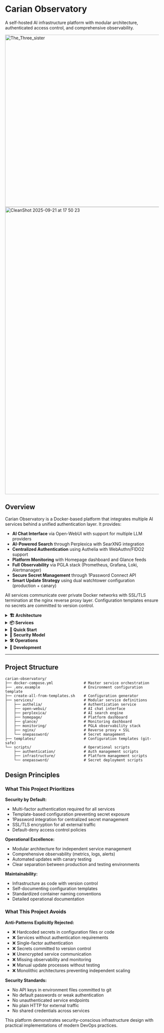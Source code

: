 # Carian Observatory

A self-hosted AI infrastructure platform with modular architecture, authenticated access control, and comprehensive observability.

<img width="1000" height="563" alt="The_Three_sister" src="https://github.com/user-attachments/assets/5debed05-156c-4b42-a5e8-eade5546f593" />

<img width="1440" height="939" alt="CleanShot 2025-09-21 at 17 50 23" src="https://github.com/user-attachments/assets/09962829-d1ad-4e53-aa35-3aa2fa9eca6d" />

## Overview

Carian Observatory is a Docker-based platform that integrates multiple AI services behind a unified authentication layer. It provides:

- **AI Chat Interface** via Open-WebUI with support for multiple LLM providers
- **AI-Powered Search** through Perplexica with SearXNG integration
- **Centralized Authentication** using Authelia with WebAuthn/FIDO2 support
- **Platform Monitoring** with Homepage dashboard and Glance feeds
- **Full Observability** via PGLA stack (Prometheus, Grafana, Loki, Alertmanager)
- **Secure Secret Management** through 1Password Connect API
- **Smart Update Strategy** using dual watchtower configuration (production + canary)

All services communicate over private Docker networks with SSL/TLS termination at the nginx reverse proxy layer. Configuration templates ensure no secrets are committed to version control.

<details>
<summary><strong>🏗️ Architecture</strong></summary>

## System Architecture

Carian Observatory uses a modular service architecture with Docker Compose's `include` feature, allowing independent service management while maintaining integration.

### Service Groups

```
📡 Carian Observatory Platform
│
├── 🔐 Authentication Layer
│   ├── co-authelia-service     (WebAuthn/FIDO2, TOTP)
│   └── co-authelia-redis       (Session storage)
│
├── 🌐 AI Services
│   ├── co-open-webui-service   (Production AI chat)
│   ├── co-open-webui-canary    (Canary testing)
│   ├── co-perplexica-service   (AI search)
│   └── co-perplexica-searxng   (Meta-search engine)
│
├── 📊 Platform Services
│   ├── co-homepage-service     (Unified dashboard)
│   ├── co-homepage-iframe-proxy (Secure iframe integration)
│   └── co-glance-service       (RSS monitoring dashboard)
│
├── 📈 Observability Stack (PGLA)
│   ├── co-monitoring-prometheus    (Metrics collection)
│   ├── co-monitoring-grafana       (Visualization)
│   ├── co-monitoring-loki          (Log aggregation)
│   ├── co-monitoring-alertmanager  (Alert routing)
│   ├── co-monitoring-promtail      (Log shipping)
│   ├── co-monitoring-cadvisor      (Container metrics)
│   ├── co-monitoring-node          (System metrics)
│   └── co-monitoring-redis         (Redis metrics)
│
├── 🔒 Infrastructure
│   ├── co-nginx-service        (Reverse proxy + SSL/TLS)
│   ├── co-1p-connect-sync      (1Password vault sync)
│   └── co-1p-connect-api       (Secret retrieval API)
│
└── 🔄 Update Management
    ├── co-ow-watchtower-service (Weekly production updates)
    └── co-ow-watchtower-canary  (Daily canary updates)
```

### Security Model

**Authentication Flow:**
1. User requests service (e.g., `https://webui.yourdomain.com`)
2. Nginx forwards auth check to Authelia
3. If unauthenticated, redirect to `https://auth.yourdomain.com`
4. User authenticates with WebAuthn/FIDO2 or TOTP
5. Session stored in Redis, forwarded to requested service

**Secret Management:**
- Configuration templates use `yourdomain.com` placeholders (safe for git)
- Real domains configured in `.env` (gitignored)
- API keys retrieved from 1Password Connect API
- No secrets in version control or container definitions

### Network Topology

- `carian-observatory_app-network` - Main service communication
- `carian-observatory_onepassword-internal` - Isolated 1Password sync
- All external access through nginx on ports 80/443
- Service-to-service communication on internal Docker networks

### Data Persistence

- **Open-WebUI**: External volume `open-webui-fw_open-webui` (preserved across updates)
- **Authelia**: SQLite database in `services/authelia/data/`
- **Monitoring**: Separate volumes for Prometheus, Grafana, Loki data
- **1Password**: Encrypted cache in `onepassword-data` volume

</details>

<details>
<summary><strong>📦 Services</strong></summary>

## Service Directory

| Service | Purpose | Access | Documentation |
|---------|---------|--------|---------------|
| **Open-WebUI** | AI chat interface with multi-LLM support | `https://webui.yourdomain.com` | [Open-WebUI Docs](https://docs.openwebui.com) |
| **Perplexica** | AI-powered search engine | `https://perplexica.yourdomain.com` | [Perplexica GitHub](https://github.com/ItzCrazyKns/Perplexica) |
| **Authelia** | Authentication portal with MFA | `https://auth.yourdomain.com` | [services/authelia/README.md](services/authelia/README.md) |
| **Homepage** | Unified platform dashboard | `https://homepage.yourdomain.com` | [services/homepage/README.md](services/homepage/README.md) |
| **Glance** | RSS feed monitoring dashboard | `https://glance.yourdomain.com` | [Glance GitHub](https://github.com/glanceapp/glance) |
| **Grafana** | Metrics and logs visualization | `https://monitoring.yourdomain.com` | [services/monitoring/README.md](services/monitoring/README.md) |
| **1Password Connect** | Secure secret management API | `http://localhost:8090` | [services/onepassword/README.md](services/onepassword/README.md) |

### Service States

**Currently Active:**
- ✅ Open-WebUI (production + canary)
- ✅ Perplexica + SearXNG
- ✅ Authelia + Redis
- ✅ Homepage + Glance
- ✅ PGLA monitoring stack
- ✅ Nginx reverse proxy
- ✅ Watchtower (production + canary)

**In Development:**
- 🚧 PostgreSQL (memory storage backend)
- 🚧 1Password Connect (currently using CLI injection)

### Modular Configuration

Services use Docker Compose's `include` feature for modularity:

```yaml
# docker-compose.yml
include:
  - path: services/open-webui/docker-compose.yml
  - path: services/perplexica/docker-compose.yml
  - path: services/authelia/docker-compose.yml
  - path: services/nginx/docker-compose.yml
  - path: services/homepage/docker-compose.yml
  - path: services/glance/docker-compose.yml
  - path: services/monitoring/docker-compose.yml
  # - path: services/onepassword/docker-compose.yml  # Optional
```

To disable a service, comment out its include line and restart: `docker compose up -d`

</details>

<details>
<summary><strong>🚀 Quick Start</strong></summary>

## Quick Start

### Prerequisites

- **Docker Desktop** (macOS/Windows) or **Docker Engine** (Linux)
- **Docker Compose** v2.20+ (for `include` feature support)
- **1Password CLI** (optional, for secret management)
- Available ports: 80, 443, 8080-8093, 9090-9100

**Platform Note**: Designed for macOS. Linux and Windows may require minor adjustments.

### Installation

1. **Generate configuration files from templates:**
   ```bash
   ./create-all-from-templates.sh
   ```

2. **Configure environment variables:**
   ```bash
   cp .env.example .env
   vim .env
   ```

   Key variables to set:
   - `PRIMARY_DOMAIN` - Your domain (e.g., `example.com`)
   - `AUTHELIA_SESSION_SECRET` - Generate with `openssl rand -hex 32`
   - `AUTHELIA_STORAGE_ENCRYPTION_KEY` - Generate with `openssl rand -hex 32`
   - `GRAFANA_PASSWORD` - Secure admin password

3. **Deploy SSL certificates:**

   Place certificates in `services/nginx/ssl/`:
   ```bash
   webui.yourdomain.com.crt + .key
   perplexica.yourdomain.com.crt + .key
   auth.yourdomain.com.crt + .key
   homepage.yourdomain.com.crt + .key
   glance.yourdomain.com.crt + .key
   monitoring.yourdomain.com.crt + .key
   ```

   Or generate self-signed:
   ```bash
   openssl req -x509 -newkey rsa:2048 -keyout domain.key -out domain.crt -days 365 -nodes
   ```

4. **Start the platform:**
   ```bash
   docker compose up -d
   ```

5. **Verify deployment:**
   ```bash
   docker compose ps
   ```

### First-Time Setup

**Configure Authelia:**
1. Navigate to `https://auth.yourdomain.com`
2. Register first user (becomes admin)
3. Set up WebAuthn/FIDO2 or TOTP 2FA

**Access Services:**
- Open-WebUI: `https://webui.yourdomain.com`
- Perplexica: `https://perplexica.yourdomain.com`
- Homepage: `https://homepage.yourdomain.com`
- Grafana: `https://monitoring.yourdomain.com`

All services require authentication via Authelia.

### Optional: 1Password Integration

For automated API key management:

```bash
# Start 1Password Connect Server
cd services/onepassword
./scripts/manage-connect-server.sh start

# Deploy API keys from 1Password vault
./scripts/deploy-api-keys.sh
```

See [services/onepassword/README.md](services/onepassword/README.md) for detailed setup.

</details>

<details>
<summary><strong>🔐 Security Model</strong></summary>

## Security Architecture

### Template-Based Configuration

Carian Observatory uses a template system to prevent secrets from entering version control:

**Structure:**
```
carian-observatory/
├── templates/                    # Safe for git
│   ├── .env.template
│   └── services/
│       └── {service}/
│           ├── configs/*.template
│           └── scripts/*.template
├── services/                     # Gitignored
│   └── {service}/
│       ├── configs/*.yaml        # Real domains
│       └── scripts/*.sh          # Real domains
└── create-all-from-templates.sh  # Generator script
```

**Process:**
1. Templates use `yourdomain.com` placeholders
2. `create-all-from-templates.sh` generates working files with real domains
3. Generated files are automatically gitignored
4. Only templates are committed to version control

### Secret Management

**1Password Connect API:**
- Sync container maintains encrypted vault cache
- API container provides REST access to secrets
- CLI injection for runtime secret deployment
- No secrets stored in containers or environment files

**Environment Variables:**
- Critical secrets in `.env` (gitignored)
- Templates use `${VARIABLE}` substitution
- API keys retrieved from 1Password vault

### Authentication Layer

**Authelia Configuration:**
- Default policy: `deny` (explicit allow required)
- All services require authentication
- WebAuthn/FIDO2 support for hardware keys
- TOTP for software-based 2FA
- Session persistence in Redis

**Access Control:**
```yaml
# services/authelia/configs/configuration.yml
access_control:
  default_policy: 'deny'
  rules:
    - domain: 'webui.yourdomain.com'
      policy: 'two_factor'
    - domain: 'perplexica.yourdomain.com'
      policy: 'two_factor'
```

**Important**: When adding services, update Authelia access control or requests will return 403 Forbidden.

### SSL/TLS Implementation

- All external traffic terminates SSL at nginx
- Service-to-service communication over internal Docker networks
- Certificates managed in `services/nginx/ssl/`
- Automatic HTTP to HTTPS redirects

### Network Isolation

- Services communicate on `carian-observatory_app-network`
- 1Password sync isolated on `onepassword-internal` network
- No direct external access to services (nginx proxy only)
- Container-to-container communication via Docker DNS

</details>

<details>
<summary><strong>🛠️ Operations</strong></summary>

## Daily Operations

### Common Commands

| Task | Command | Description |
|------|---------|-------------|
| **Start All Services** | `docker compose up -d` | Starts platform |
| **Stop All Services** | `docker compose down` | Stops platform |
| **View Status** | `docker compose ps` | Shows service health |
| **View Logs** | `docker compose logs -f [service]` | Follow service logs |
| **Restart Service** | `docker restart [container-name]` | Restart specific container |

### Service Group Management

**Authentication Stack:**
```bash
docker logs co-authelia-service co-authelia-redis
docker restart co-authelia-service co-authelia-redis
```

**Web Interface Stack:**
```bash
docker logs co-open-webui-service co-open-webui-canary
docker restart co-open-webui-service
```

**AI Search Stack:**
```bash
docker logs co-perplexica-service co-perplexica-searxng
docker restart co-perplexica-service co-perplexica-searxng
```

**Monitoring Stack:**
```bash
docker logs co-monitoring-prometheus co-monitoring-grafana
docker logs co-monitoring-loki co-monitoring-alertmanager
docker restart co-monitoring-prometheus co-monitoring-grafana
```

### Troubleshooting

**403 Forbidden Errors:**
- Check Authelia access control rules in `services/authelia/configs/configuration.yml`
- Ensure service domain is explicitly allowed
- Verify nginx configuration includes service

**Service Won't Start:**
```bash
docker compose logs [service-name]
docker inspect [container-name]
```

**Authentication Issues:**
```bash
docker logs co-authelia-service
docker logs co-authelia-redis
docker exec co-authelia-service cat /config/configuration.yml
```

**SSL Certificate Problems:**
```bash
docker exec co-nginx-service nginx -t
ls -la services/nginx/ssl/
docker restart co-nginx-service
```

**Network Connectivity:**
```bash
docker network inspect carian-observatory_app-network
docker exec co-nginx-service ping co-authelia-service
```

### Updating Services

**Production Services:**
- Updated weekly via `co-ow-watchtower-service`
- Monitors: open-webui, perplexica, authelia, nginx

**Canary Services:**
- Updated daily via `co-ow-watchtower-canary`
- Monitors: open-webui-canary

**Manual Updates:**
```bash
docker compose pull
docker compose up -d
```

### Data Backup

**Critical Data Locations:**
- Open-WebUI: `open-webui-fw_open-webui` volume
- Authelia: `services/authelia/data/`
- Monitoring: `co-prometheus-data`, `co-grafana-data`, `co-loki-data` volumes

**Backup Command:**
```bash
docker run --rm -v open-webui-fw_open-webui:/data -v $(pwd):/backup alpine tar czf /backup/openwebui-backup.tar.gz /data
```

### Detailed Operations

See subdirectory READMEs for detailed operational guides:
- [Authentication Scripts](scripts/authentication/README.md)
- [Infrastructure Scripts](scripts/infrastructure/README.md)
- [1Password Scripts](scripts/onepassword/README.md)

</details>

<details>
<summary><strong>🔧 Development</strong></summary>

## Development Workflow

### Adding New Services

1. **Create service directory:**
   ```bash
   mkdir -p services/newservice/{configs,scripts}
   ```

2. **Create docker-compose.yml:**
   ```yaml
   # services/newservice/docker-compose.yml
   services:
     newservice:
       image: your/image:tag
       container_name: co-newservice-service
       restart: unless-stopped
       networks:
         - app-network

   networks:
     app-network:
       name: ${COMPOSE_PROJECT_NAME}_app-network
   ```

3. **Add to master docker-compose.yml:**
   ```yaml
   include:
     - path: services/newservice/docker-compose.yml
   ```

4. **Configure nginx routing:**
   ```bash
   vim services/nginx/configs/https.conf.template
   ```

   Add server block for new service.

5. **Update Authelia access control:**
   ```yaml
   # services/authelia/configs/configuration.yml
   access_control:
     rules:
       - domain: 'newservice.yourdomain.com'
         policy: 'two_factor'
   ```

6. **Update environment variables:**
   ```bash
   vim .env.example
   ```

7. **Restart services:**
   ```bash
   docker restart co-authelia-service co-nginx-service
   docker compose up -d
   ```

### Testing Strategy

**Canary Testing:**
- Canary services receive daily updates
- Test new versions before production deployment
- Production services receive weekly updates after validation

**Service Verification:**
```bash
# Check service health
docker compose ps

# Test authentication flow
curl -I https://newservice.yourdomain.com

# Verify nginx configuration
docker exec co-nginx-service nginx -t
```

### Configuration Templates

**Creating Templates:**
1. Write configuration with `yourdomain.com` placeholders
2. Save as `.template` file in `templates/services/{service}/`
3. Add generation logic to `create-all-from-templates.sh`
4. Generate working files: `./create-all-from-templates.sh`

**Template Variables:**
- `yourdomain.com` → Replaced with `${PRIMARY_DOMAIN}`
- `${VARIABLE}` → Replaced with environment variable value

</details>

---

## Project Structure

```
carian-observatory/
├── docker-compose.yml              # Master service orchestration
├── .env.example                    # Environment configuration template
├── create-all-from-templates.sh    # Configuration generator
├── services/                       # Modular service definitions
│   ├── authelia/                   # Authentication service
│   ├── open-webui/                 # AI chat interface
│   ├── perplexica/                 # AI search engine
│   ├── homepage/                   # Platform dashboard
│   ├── glance/                     # Monitoring dashboard
│   ├── monitoring/                 # PGLA observability stack
│   ├── nginx/                      # Reverse proxy + SSL
│   └── onepassword/                # Secret management
├── templates/                      # Configuration templates (git-safe)
└── scripts/                        # Operational scripts
    ├── authentication/             # Auth management scripts
    ├── infrastructure/             # Platform management scripts
    └── onepassword/                # Secret deployment scripts
```

## Design Principles

### What This Project Prioritizes

**Security by Default:**
- Multi-factor authentication required for all services
- Template-based configuration preventing secret exposure
- 1Password integration for centralized secret management
- SSL/TLS encryption for all external traffic
- Default-deny access control policies

**Operational Excellence:**
- Modular architecture for independent service management
- Comprehensive observability (metrics, logs, alerts)
- Automated updates with canary testing
- Clear separation between production and testing environments

**Maintainability:**
- Infrastructure as code with version control
- Self-documenting configuration templates
- Standardized container naming conventions
- Detailed operational documentation

### What This Project Avoids

**Anti-Patterns Explicitly Rejected:**
- ❌ Hardcoded secrets in configuration files or code
- ❌ Services without authentication requirements
- ❌ Single-factor authentication
- ❌ Secrets committed to version control
- ❌ Unencrypted service communication
- ❌ Missing observability and monitoring
- ❌ Manual update processes without testing
- ❌ Monolithic architectures preventing independent scaling

**Security Standards:**
- No API keys in environment files committed to git
- No default passwords or weak authentication
- No unauthenticated service endpoints
- No plain HTTP for external traffic
- No shared credentials across services

This platform demonstrates security-conscious infrastructure design with practical implementations of modern DevOps practices.
